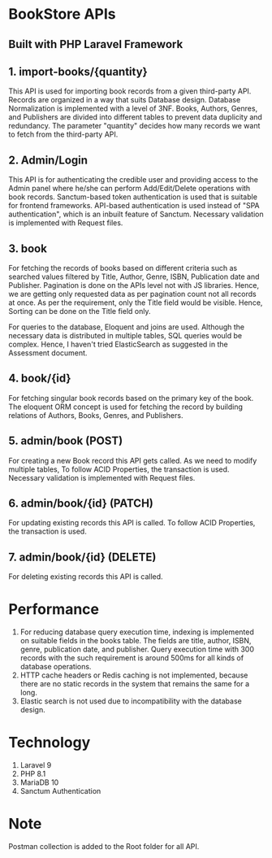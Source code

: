 # BookStore APIs
## Built with PHP Laravel Framework

## 1. import-books/{quantity}

This API is used for importing book records from a given third-party API. Records are organized in a way that suits Database design. Database Normalization is implemented with a level of 3NF. Books, Authors, Genres, and Publishers are divided into different tables to prevent data duplicity and redundancy. The parameter "quantity" decides how many records we want to fetch from the third-party API.

## 2. Admin/Login

This API is for authenticating the credible user and providing access to the Admin panel where he/she can perform Add/Edit/Delete operations with book records. Sanctum-based token authentication is used that is suitable for frontend frameworks. API-based authentication is used instead of "SPA authentication", which is an inbuilt feature of Sanctum. Necessary validation is implemented with Request files.

## 3. book

For fetching the records of books based on different criteria such as searched values filtered by Title, Author, Genre, ISBN, Publication date and Publisher. Pagination is done on the APIs level not with JS libraries. Hence, we are getting only requested data as per pagination count not all records at once. As per the requirement, only the Title field would be visible. Hence, Sorting can be done on the Title field only.

For queries to the database, Eloquent and joins are used. Although the necessary data is distributed in multiple tables, SQL queries would be complex. Hence, I haven't tried ElasticSearch as suggested in the Assessment document.
## 4. book/{id}

For fetching singular book records based on the primary key of the book. The eloquent ORM concept is used for fetching the record by building relations of Authors, Books, Genres, and Publishers.

## 5. admin/book (POST)

For creating a new Book record this API gets called. As we need to modify multiple tables, To follow ACID Properties, the transaction is used. Necessary validation is implemented with Request files.

## 6. admin/book/{id} (PATCH)

For updating existing records this API is called. To follow ACID Properties, the transaction is used.

## 7. admin/book/{id} (DELETE)

For deleting existing records this API is called.


# Performance

1. For reducing database query execution time, indexing is implemented on suitable fields in the books table. The fields are title, author, ISBN, genre, publication date, and publisher. Query execution time with 300 records with the such requirement is around 500ms for all kinds of database operations.
2. HTTP cache headers or Redis caching is not implemented, because there are no static records in the system that remains the same for a long.
3. Elastic search is not used due to incompatibility with the database design.

# Technology

1. Laravel 9
2. PHP 8.1
3. MariaDB 10
4. Sanctum Authentication

# Note
Postman collection is added to the Root folder for all API.
